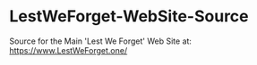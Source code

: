 # LestWeForget-WebSite-Source
Source for the Main 'Lest We Forget' Web Site at: https://www.LestWeForget.one/
